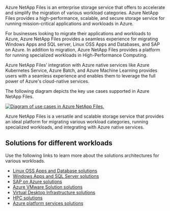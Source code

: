 Azure NetApp Files is an enterprise storage service that offers to accelerate and simplify the migration of various workload categories. Azure NetApp Files provides a high-performance, scalable, and secure storage service for running mission-critical applications and workloads in Azure. 

For businesses looking to migrate their applications and workloads to Azure, Azure NetApp Files provides a seamless experience for migrating Windows Apps and SQL server, Linux OSS Apps and Databases, and SAP on Azure. In addition to migration, Azure NetApp Files provides a platform for running specialized workloads in High-Performance Computing.

Azure NetApp Files’ integration with Azure native services like Azure Kubernetes Service, Azure Batch, and Azure Machine Learning provides users with a seamless experience and enables them to leverage the full power of Azure's cloud-native services.

The following diagram depicts the key use cases supported in Azure NetApp Files.

[![Diagram of use cases in Azure NetApp Files.](../media/1-azure-netapp-files-solution.png)](../media/1-azure-netapp-files-solutions.png#lightbox)

Azure NetApp Files is a versatile and scalable storage service that provides an ideal platform for migrating various workload categories, running specialized workloads, and integrating with Azure native services.

## Solutions for different workloads

Use the following links to learn more about the solutions architectures for various workloads.

- [Linux OSS Apps and Database solutions](/azure/azure-netapp-files/azure-netapp-files-solution-architectures#linux-oss-apps-and-database-solutions)
- [Windows Apps and SQL Server solutions](/azure/azure-netapp-files/azure-netapp-files-solution-architectures#windows-apps-and-sql-server-solutions)
- [SAP on Azure solutions](/azure/azure-netapp-files/azure-netapp-files-solution-architectures#sap-on-azure-solutions)
- [Azure VMware Solution solutions](/azure/azure-netapp-files/azure-netapp-files-solution-architectures#azure-vmware-solution-solutions)
- [Virtual Desktop Infrastructure solutions](/azure/azure-netapp-files/azure-netapp-files-solution-architectures#virtual-desktop-infrastructure-solutions)
- [HPC solutions](/azure/azure-netapp-files/azure-netapp-files-solution-architectures#hpc-solutions)
- [Azure platform services solutions](/azure/azure-netapp-files/azure-netapp-files-solution-architectures#azure-platform-services-solutions)
